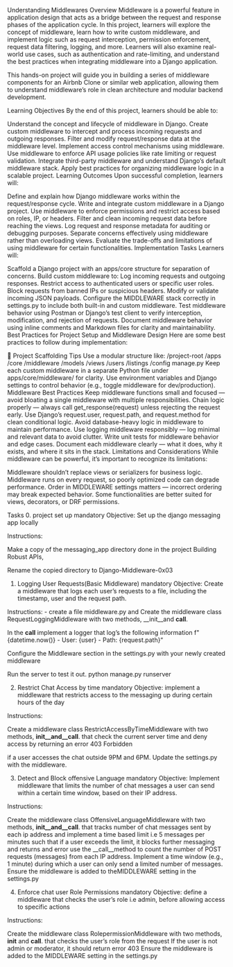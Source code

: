 Understanding Middlewares
Overview
Middleware is a powerful feature in application design that acts as a bridge between the request and response phases of the application cycle. In this project, learners will explore the concept of middleware, learn how to write custom middleware, and implement logic such as request interception, permission enforcement, request data filtering, logging, and more. Learners will also examine real-world use cases, such as authentication and rate-limiting, and understand the best practices when integrating middleware into a Django application.

This hands-on project will guide you in building a series of middleware components for an Airbnb Clone or similar web application, allowing them to understand middleware’s role in clean architecture and modular backend development.

Learning Objectives
By the end of this project, learners should be able to:

Understand the concept and lifecycle of middleware in Django.
Create custom middleware to intercept and process incoming requests and outgoing responses.
Filter and modify request/response data at the middleware level.
Implement access control mechanisms using middleware.
Use middleware to enforce API usage policies like rate limiting or request validation.
Integrate third-party middleware and understand Django’s default middleware stack.
Apply best practices for organizing middleware logic in a scalable project.
Learning Outcomes
Upon successful completion, learners will:

Define and explain how Django middleware works within the request/response cycle.
Write and integrate custom middleware in a Django project.
Use middleware to enforce permissions and restrict access based on roles, IP, or headers.
Filter and clean incoming request data before reaching the views.
Log request and response metadata for auditing or debugging purposes.
Separate concerns effectively using middleware rather than overloading views.
Evaluate the trade-offs and limitations of using middleware for certain functionalities.
Implementation Tasks
Learners will:

Scaffold a Django project with an apps/core structure for separation of concerns.
Build custom middleware to:
Log incoming requests and outgoing responses.
Restrict access to authenticated users or specific user roles.
Block requests from banned IPs or suspicious headers.
Modify or validate incoming JSON payloads.
Configure the MIDDLEWARE stack correctly in settings.py to include both built-in and custom middleware.
Test middleware behavior using Postman or Django’s test client to verify interception, modification, and rejection of requests.
Document middleware behavior using inline comments and Markdown files for clarity and maintainability.
Best Practices for Project Setup and Middleware Design
Here are some best practices to follow during implementation:

📁 Project Scaffolding Tips
Use a modular structure like:
  /project-root
    /apps
      /core
        /middleware
        /models
        /views
      /users
      /listings
    /config
    manage.py
Keep each custom middleware in a separate Python file under apps/core/middleware/ for clarity.
Use environment variables and Django settings to control behavior (e.g., toggle middleware for dev/production).
Middleware Best Practices
Keep middleware functions small and focused — avoid bloating a single middleware with multiple responsibilities.
Chain logic properly — always call get_response(request) unless rejecting the request early.
Use Django’s request.user, request.path, and request.method for clean conditional logic.
Avoid database-heavy logic in middleware to maintain performance.
Use logging middleware responsibly — log minimal and relevant data to avoid clutter.
Write unit tests for middleware behavior and edge cases.
Document each middleware clearly — what it does, why it exists, and where it sits in the stack.
Limitations and Considerations
While middleware can be powerful, it’s important to recognize its limitations:

Middleware shouldn’t replace views or serializers for business logic.
Middleware runs on every request, so poorly optimized code can degrade performance.
Order in MIDDLEWARE settings matters — incorrect ordering may break expected behavior.
Some functionalities are better suited for views, decorators, or DRF permissions.

Tasks
0. project set up
mandatory
Objective: Set up the django messaging app locally

Instructions:

Make a copy of the messaging_app directory done in the project Building Robust APIs,

Rename the copied directory to Django-Middleware-0x03

1. Logging User Requests(Basic Middleware)
mandatory
Objective: Create a middleware that logs each user’s requests to a file, including the timestamp, user and the request path.

Instructions: - create a file middleware.py and Create the middleware class RequestLoggingMiddleware with two methods, __init__and __call__.

In the __call__ implement a logger that log’s the following information f"{datetime.now()} - User: {user} - Path: {request.path}“

Configure the Middleware section in the settings.py with your newly created middleware

Run the server to test it out. python manage.py runserver

2. Restrict Chat Access by time
mandatory
Objective: implement a middleware that restricts access to the messaging up during certain hours of the day

Instructions:

Create a middleware class RestrictAccessByTimeMiddleware with two methods, __init__and__call__. that check the current server time and deny access by returning an error 403 Forbidden

if a user accesses the chat outside 9PM and 6PM.
Update the settings.py with the middleware.

3. Detect and Block offensive Language
mandatory
Objective: Implement middleware that limits the number of chat messages a user can send within a certain time window, based on their IP address.

Instructions:

Create the middleware class OffensiveLanguageMiddleware with two methods, __init__and__call__. that tracks number of chat messages sent by each ip address and implement a time based limit i.e 5 messages per minutes such that if a user exceeds the limit, it blocks further messaging and returns and error
use the __call__method to count the number of POST requests (messages) from each IP address.
Implement a time window (e.g., 1 minute) during which a user can only send a limited number of messages.
Ensure the middleware is added to theMIDDLEWARE setting in the settings.py

4. Enforce chat user Role Permissions
mandatory
Objective: define a middleware that checks the user’s role i.e admin, before allowing access to specific actions

Instructions:

Create the middleware class RolepermissionMiddleware with two methods, __init__ and __call__. that checks the user’s role from the request
If the user is not admin or moderator, it should return error 403
Ensure the middleware is added to the MIDDLEWARE setting in the settings.py